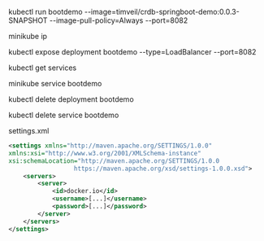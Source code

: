 kubectl run bootdemo --image=timveil/crdb-springboot-demo:0.0.3-SNAPSHOT --image-pull-policy=Always --port=8082

minikube ip

kubectl expose deployment bootdemo --type=LoadBalancer --port=8082

kubectl get services

minikube service bootdemo

kubectl delete deployment bootdemo

kubectl delete service bootdemo


settings.xml
```xml
<settings xmlns="http://maven.apache.org/SETTINGS/1.0.0"
xmlns:xsi="http://www.w3.org/2001/XMLSchema-instance"
xsi:schemaLocation="http://maven.apache.org/SETTINGS/1.0.0
                  https://maven.apache.org/xsd/settings-1.0.0.xsd">
    <servers>
        <server>
            <id>docker.io</id>
            <username>[...]</username>
            <password>[...]</password>
        </server>
    </servers>
</settings>
```
